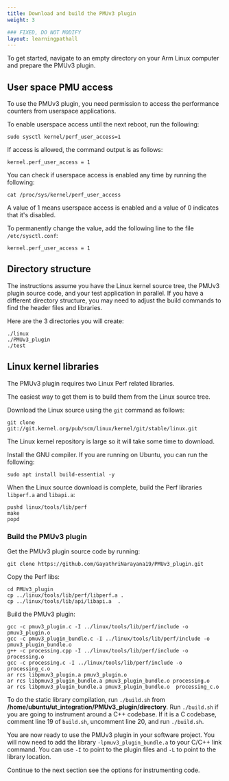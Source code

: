 ```yaml
---
title: Download and build the PMUv3 plugin
weight: 3

### FIXED, DO NOT MODIFY
layout: learningpathall
---
```


To get started, navigate to an empty directory on your Arm Linux computer and prepare the PMUv3 plugin. 

## User space PMU access

To use the PMUv3 plugin, you need permission to access the performance counters from userspace applications. 

To enable userspace access until the next reboot, run the following:

```console
sudo sysctl kernel/perf_user_access=1
```

If access is allowed, the command output is as follows:

```output
kernel.perf_user_access = 1
```

You can check if userspace access is enabled any time by running the following:

```console
cat /proc/sys/kernel/perf_user_access
```

A value of 1 means userspace access is enabled and a value of 0 indicates that it's disabled. 

To permanently change the value, add the following line to the file `/etc/sysctl.conf`:

```console
kernel.perf_user_access = 1
```

## Directory structure

The instructions assume you have the Linux kernel source tree, the PMUv3 plugin source code, and your test application in parallel. If you have a different directory structure, you may need to adjust the build commands to find the header files and libraries. 

Here are the 3 directories you will create:

```output
./linux
./PMUv3_plugin
./test
```

## Linux kernel libraries

The PMUv3 plugin requires two Linux Perf related libraries. 

The easiest way to get them is to build them from the Linux source tree.

Download the Linux source using the `git` command as follows:

```console
git clone git://git.kernel.org/pub/scm/linux/kernel/git/stable/linux.git
```

The Linux kernel repository is large so it will take some time to download. 

Install the GNU compiler. If you are running on Ubuntu, you can run the following:

```console
sudo apt install build-essential -y
```

When the Linux source download is complete, build the Perf libraries `libperf.a` and `libapi.a`:

```console
pushd linux/tools/lib/perf
make
popd
```

### Build the PMUv3 plugin

Get the PMUv3 plugin source code by running:

```console
git clone https://github.com/GayathriNarayana19/PMUv3_plugin.git
```

Copy the Perf libs:

```console
cd PMUv3_plugin
cp ../linux/tools/lib/perf/libperf.a .
cp ../linux/tools/lib/api/libapi.a  .
```

Build the PMUv3 plugin:

```console
gcc -c pmuv3_plugin.c -I ../linux/tools/lib/perf/include -o pmuv3_plugin.o
gcc -c pmuv3_plugin_bundle.c -I ../linux/tools/lib/perf/include -o pmuv3_plugin_bundle.o
g++ -c processing.cpp -I ../linux/tools/lib/perf/include -o processing.o
gcc -c processing.c -I ../linux/tools/lib/perf/include -o processing_c.o
ar rcs libpmuv3_plugin.a pmuv3_plugin.o
ar rcs libpmuv3_plugin_bundle.a pmuv3_plugin_bundle.o processing.o
ar rcs libpmuv3_plugin_bundle.a pmuv3_plugin_bundle.o  processing_c.o
```

To do the static library compilation, run `./build.sh` from **/home/ubuntu/ut_integration/PMUv3_plugin/directory**.
Run `./build.sh` if you are going to instrument around a C++ codebase. If it is a C codebase, comment line 19 of `build.sh`, uncomment line 20, and run `./build.sh`.

You are now ready to use the PMUv3 plugin in your software project. You will now need to add the library `-lpmuv3_plugin_bundle.a` to your C/C++ link command. You can use `-I` to point to the plugin files and `-L` to point to the library location. 

Continue to the next section see the options for instrumenting code.
